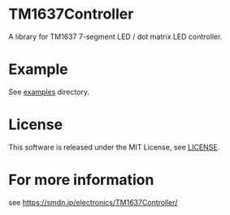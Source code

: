 TM1637Controller
================
A library for TM1637 7-segment LED / dot matrix LED controller.

# Example
See [examples](/examples) directory.

# License
This software is released under the MIT License, see [LICENSE](/LICENSE).

# For more information
see https://smdn.jp/electronics/TM1637Controller/
